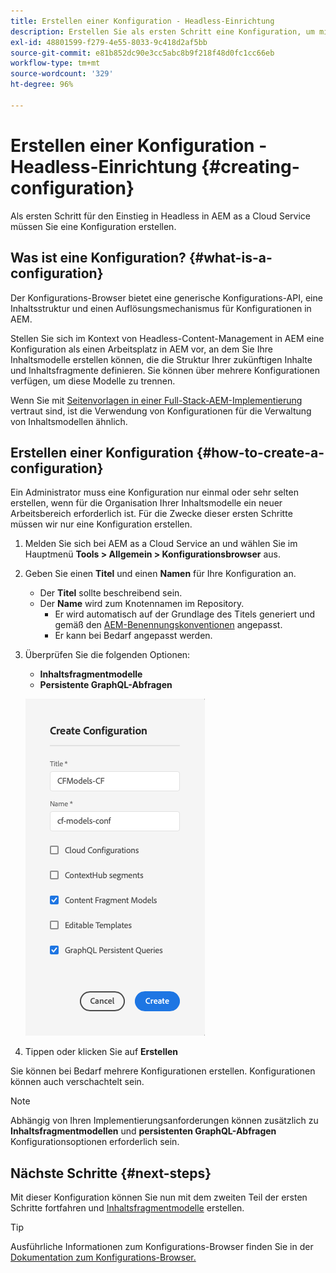 ```yaml
---
title: Erstellen einer Konfiguration - Headless-Einrichtung
description: Erstellen Sie als ersten Schritt eine Konfiguration, um mit Headless in AEM as a Cloud Service zu beginnen.
exl-id: 48801599-f279-4e55-8033-9c418d2af5bb
source-git-commit: e81b852dc90e3cc5abc8b9f218f48d0fc1cc66eb
workflow-type: tm+mt
source-wordcount: '329'
ht-degree: 96%

---
```


# Erstellen einer Konfiguration - Headless-Einrichtung {#creating-configuration}

Als ersten Schritt für den Einstieg in Headless in AEM as a Cloud Service müssen Sie eine Konfiguration erstellen.

## Was ist eine Konfiguration? {#what-is-a-configuration}

Der Konfigurations-Browser bietet eine generische Konfigurations-API, eine Inhaltsstruktur und einen Auflösungsmechanismus für Konfigurationen in AEM.

Stellen Sie sich im Kontext von Headless-Content-Management in AEM eine Konfiguration als einen Arbeitsplatz in AEM vor, an dem Sie Ihre Inhaltsmodelle erstellen können, die die Struktur Ihrer zukünftigen Inhalte und Inhaltsfragmente definieren. Sie können über mehrere Konfigurationen verfügen, um diese Modelle zu trennen.

Wenn Sie mit [Seitenvorlagen in einer Full-Stack-AEM-Implementierung](/help/sites-cloud/authoring/features/templates.md) vertraut sind, ist die Verwendung von Konfigurationen für die Verwaltung von Inhaltsmodellen ähnlich.

## Erstellen einer Konfiguration {#how-to-create-a-configuration}

Ein Administrator muss eine Konfiguration nur einmal oder sehr selten erstellen, wenn für die Organisation Ihrer Inhaltsmodelle ein neuer Arbeitsbereich erforderlich ist. Für die Zwecke dieser ersten Schritte müssen wir nur eine Konfiguration erstellen.

1. Melden Sie sich bei AEM as a Cloud Service an und wählen Sie im Hauptmenü **Tools > Allgemein > Konfigurationsbrowser** aus.
1. Geben Sie einen **Titel** und einen **Namen** für Ihre Konfiguration an.
   * Der **Titel** sollte beschreibend sein.
   * Der **Name** wird zum Knotennamen im Repository.
      * Er wird automatisch auf der Grundlage des Titels generiert und gemäß den [AEM-Benennungskonventionen](/help/implementing/developing/introduction/naming-conventions.md) angepasst.
      * Er kann bei Bedarf angepasst werden.
1. Überprüfen Sie die folgenden Optionen:
   * **Inhaltsfragmentmodelle**
   * **Persistente GraphQL-Abfragen**

   ![Konfiguration erstellen](../assets/create-configuration.png)

1. Tippen oder klicken Sie auf **Erstellen**

Sie können bei Bedarf mehrere Konfigurationen erstellen. Konfigurationen können auch verschachtelt sein.

>[!NOTE]
>
>Abhängig von Ihren Implementierungsanforderungen können zusätzlich zu **Inhaltsfragmentmodellen** und **persistenten GraphQL-Abfragen** Konfigurationsoptionen erforderlich sein.

## Nächste Schritte {#next-steps}

Mit dieser Konfiguration können Sie nun mit dem zweiten Teil der ersten Schritte fortfahren und [Inhaltsfragmentmodelle](create-content-model.md) erstellen.

>[!TIP]
>
>Ausführliche Informationen zum Konfigurations-Browser finden Sie in der [Dokumentation zum Konfigurations-Browser.](/help/implementing/developing/introduction/configurations.md)
